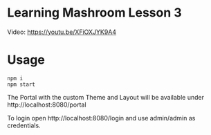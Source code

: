 
# Learning Mashroom Lesson 3

Video: https://youtu.be/XFiOXJYK9A4

# Usage

    npm i
    npm start

The Portal with the custom Theme and Layout will be available under http://localhost:8080/portal

To login open http://localhost:8080/login and use admin/admin as credentials.


